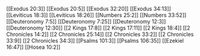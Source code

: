 [[Exodus 20:3]]
[[Exodus 20:5]]
[[Exodus 32:20]]
[[Exodus 34:13]]
[[Leviticus 18:3]]
[[Leviticus 18:26]]
[[Numbers 25:2]]
[[Numbers 33:52]]
[[Deuteronomy 7:5]]
[[Deuteronomy 7:25]]
[[Deuteronomy 12:3]]
[[Deuteronomy 12:30]]
[[2 Kings 17:8]]
[[2 Kings 17:11]]
[[2 Kings 18:4]]
[[2 Chronicles 14:2]]
[[2 Chronicles 25:14]]
[[2 Chronicles 33:2]]
[[2 Chronicles 33:9]]
[[2 Chronicles 34:3]]
[[Psalms 101:3]]
[[Psalms 106:35]]
[[Ezekiel 16:47]]
[[Hosea 10:2]]
